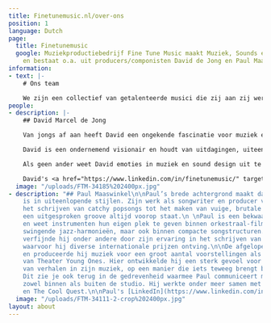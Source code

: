 ```yaml
---
title: Finetunemusic.nl/over-ons
position: 1
language: Dutch
page:
  title: Finetunemusic
  google: Muziekproductiebedrijf Fine Tune Music maakt Muziek, Sounds en Voice overs
    en bestaat o.a. uit producers/componisten David de Jong en Paul Maaswinkel.
information:
- text: |-
    # Ons team

    We zijn een collectief van getalenteerde musici die zij aan zij werken, bestaande uit David en Paul, beide componist en muziekproducent. Diversiteit zit in ons DNA, en dat hoor je terug in ons portfolio. Ons team bestaat uit vakgekken. We zetten ons graag in om iets unieks te creëren, met onze kennis en naar jouw wensen.
people:
- description: |-
    ## David Marcel de Jong

    Van jongs af aan heeft David een ongekende fascinatie voor muziek en geluid. Nieuwsgierigheid is een van zijn grootste drijfveren in het creëren van bijzondere composities, waarbij zijn achtergrond als klassiek pianist van grote waarde is. Oor voor detail hoor je terug in zijn muziek; onder andere in de bedrevenheid waarmee hij rijke, gedetailleerde mixes maakt voor diverse muziekstijlen.

    David is een ondernemend visionair en houdt van uitdagingen, uiteenlopend van grote commerciële projecten tot experimentele samenwerkingen met andere kunstenaars. Als muzikale duizendpoot brengt hij naast Fine Tune Music onder verschillende alter ego’s muziek uit: van harde elektronica en donkere soul tot dynamische klassieke muziek.

    Als geen ander weet David emoties in muziek en sound design uit te drukken. Dit zet hij doeltreffend in als communicatiemiddel bij het verklanken van een identiteit en bij het meevoeren van de luisteraar. David werkte onder meer samen met Bert Visscher, Club Guy and Roni en Van Engelenburg Theaterproducties.

    David's <a href="https://www.linkedin.com/in/finetunemusic/" target="_blank">LinkedIn</a>
  image: "/uploads/FTM-34185%202400px.jpg"
- description: "## Paul Maaswinkel\n\nPaul’s brede achtergrond maakt dat hij thuis
    is in uiteenlopende stijlen. Zijn werk als songwriter en producer variëert van
    het schrijven van catchy popsongs tot het maken van vuige, brutale beats, waarbij
    een uitgesproken groove altijd voorop staat.\n \nPaul is een bekwaam arrangeur
    en weet instrumenten hun eigen plek te geven binnen orkestraal-filmische partijen,
    swingende jazz-harmonieën, maar ook binnen compacte songstructuren. Dit ambacht
    verfijnde hij onder andere door zijn ervaring in het schrijven van vocale arrangementen,
    waarvoor hij diverse internationale prijzen ontving.\n\nDe afgelopen jaren schreef
    en produceerde hij muziek voor een groot aantal voorstellingen als huiscomponist
    van Theater Young Ones. Hier ontwikkelde hij een sterk gevoel voor het vertellen
    van verhalen in zijn muziek, op een manier die iets teweeg brengt bij de luisteraar.
    Dit zie je ook terug in de gedrevenheid waarmee Paul communiceert met mede-creatieven,
    zowel binnen als buiten de studio. Hij werkte onder meer samen met Typhoon, Akwasi
    en The Cool Quest.\n\nPaul's [LinkedIn](https://www.linkedin.com/in/paulmaaswinkel/)"
  image: "/uploads/FTM-34111-2-crop%202400px.jpg"
layout: about
---
```


